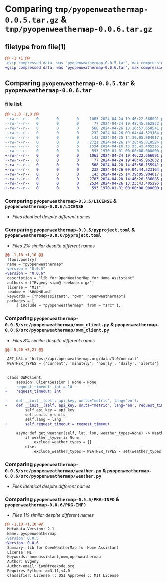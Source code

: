 # Comparing `tmp/pyopenweathermap-0.0.5.tar.gz` & `tmp/pyopenweathermap-0.0.6.tar.gz`

## filetype from file(1)

```diff
@@ -1 +1 @@
-gzip compressed data, was "pyopenweathermap-0.0.5.tar", max compression
+gzip compressed data, was "pyopenweathermap-0.0.6.tar", max compression
```

## Comparing `pyopenweathermap-0.0.5.tar` & `pyopenweathermap-0.0.6.tar`

### file list

```diff
@@ -1,8 +1,8 @@
--rw-r--r--   0        0        0     1063 2024-04-24 19:46:22.666091 pyopenweathermap-0.0.5/LICENSE
--rw-r--r--   0        0        0       77 2024-04-24 19:48:45.962832 pyopenweathermap-0.0.5/README.md
--rw-r--r--   0        0        0      568 2024-04-26 18:16:57.650541 pyopenweathermap-0.0.5/pyproject.toml
--rw-r--r--   0        0        0      232 2024-04-26 09:04:44.323164 pyopenweathermap-0.0.5/src/pyopenweathermap/__init__.py
--rw-r--r--   0        0        0      143 2024-04-25 14:39:05.904017 pyopenweathermap-0.0.5/src/pyopenweathermap/exception.py
--rw-r--r--   0        0        0     2721 2024-04-26 14:38:45.810524 pyopenweathermap-0.0.5/src/pyopenweathermap/owm_client.py
--rw-r--r--   0        0        0     2534 2024-04-26 13:33:43.405295 pyopenweathermap-0.0.5/src/pyopenweathermap/weather.py
--rw-r--r--   0        0        0      593 1970-01-01 00:00:00.000000 pyopenweathermap-0.0.5/PKG-INFO
+-rw-r--r--   0        0        0     1063 2024-04-24 19:46:22.666091 pyopenweathermap-0.0.6/LICENSE
+-rw-r--r--   0        0        0       77 2024-04-24 19:48:45.962832 pyopenweathermap-0.0.6/README.md
+-rw-r--r--   0        0        0      568 2024-04-28 14:45:56.155941 pyopenweathermap-0.0.6/pyproject.toml
+-rw-r--r--   0        0        0      232 2024-04-26 09:04:44.323164 pyopenweathermap-0.0.6/src/pyopenweathermap/__init__.py
+-rw-r--r--   0        0        0      143 2024-04-25 14:39:05.904017 pyopenweathermap-0.0.6/src/pyopenweathermap/exception.py
+-rw-r--r--   0        0        0     2783 2024-04-28 14:46:26.536085 pyopenweathermap-0.0.6/src/pyopenweathermap/owm_client.py
+-rw-r--r--   0        0        0     2534 2024-04-26 13:33:43.405295 pyopenweathermap-0.0.6/src/pyopenweathermap/weather.py
+-rw-r--r--   0        0        0      593 1970-01-01 00:00:00.000000 pyopenweathermap-0.0.6/PKG-INFO
```

### Comparing `pyopenweathermap-0.0.5/LICENSE` & `pyopenweathermap-0.0.6/LICENSE`

 * *Files identical despite different names*

### Comparing `pyopenweathermap-0.0.5/pyproject.toml` & `pyopenweathermap-0.0.6/pyproject.toml`

 * *Files 2% similar despite different names*

```diff
@@ -1,10 +1,10 @@
 [tool.poetry]
 name = "pyopenweathermap"
-version = "0.0.5"
+version = "0.0.6"
 description = "lib for OpenWeatherMap for Home Assistant"
 authors = ["Evgeny <iam@freekode.org>"]
 license = "MIT"
 readme = "README.md"
 keywords = ["homeassistant", "owm", "openweathermap"]
 packages = [
     { include = "pyopenweathermap", from = "src" },
```

### Comparing `pyopenweathermap-0.0.5/src/pyopenweathermap/owm_client.py` & `pyopenweathermap-0.0.6/src/pyopenweathermap/owm_client.py`

 * *Files 8% similar despite different names*

```diff
@@ -5,20 +5,21 @@
 
 API_URL = 'https://api.openweathermap.org/data/3.0/onecall'
 WEATHER_TYPES = {'current', 'minutely', 'hourly', 'daily', 'alerts'}
 
 
 class OWMClient:
     session: ClientSession | None = None
-    request_timeout: int = 10
+    request_timeout: int
 
-    def __init__(self, api_key, units="metric", lang='en'):
+    def __init__(self, api_key, units="metric", lang='en', request_timeout=20):
         self.api_key = api_key
         self.units = units
         self.lang = lang
+        self.request_timeout = request_timeout
 
     async def get_weather(self, lat, lon, weather_types=None) -> WeatherReport:
         if weather_types is None:
             exclude_weather_types = {}
         else:
             exclude_weather_types = WEATHER_TYPES - set(weather_types)
```

### Comparing `pyopenweathermap-0.0.5/src/pyopenweathermap/weather.py` & `pyopenweathermap-0.0.6/src/pyopenweathermap/weather.py`

 * *Files identical despite different names*

### Comparing `pyopenweathermap-0.0.5/PKG-INFO` & `pyopenweathermap-0.0.6/PKG-INFO`

 * *Files 1% similar despite different names*

```diff
@@ -1,10 +1,10 @@
 Metadata-Version: 2.1
 Name: pyopenweathermap
-Version: 0.0.5
+Version: 0.0.6
 Summary: lib for OpenWeatherMap for Home Assistant
 License: MIT
 Keywords: homeassistant,owm,openweathermap
 Author: Evgeny
 Author-email: iam@freekode.org
 Requires-Python: >=3.11,<4.0
 Classifier: License :: OSI Approved :: MIT License
```

